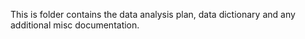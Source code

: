 This is folder contains the data analysis plan, data dictionary and any additional misc documentation.  
